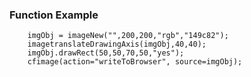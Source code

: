 ### Function Example
```luceescript+trycf
	imgObj = imageNew("",200,200,"rgb","149c82");
	imagetranslateDrawingAxis(imgObj,40,40);
	imgObj.drawRect(50,50,70,50,"yes");
	cfimage(action="writeToBrowser", source=imgObj);
```